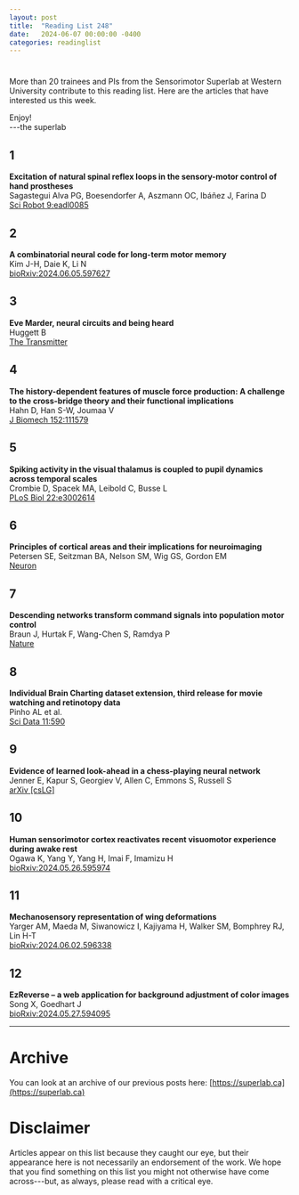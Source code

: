 ```yaml
---
layout: post
title:  "Reading List 248"
date:   2024-06-07 00:00:00 -0400
categories: readinglist
---
```


# 

More than 20 trainees and PIs from the Sensorimotor Superlab at Western University contribute to this reading list. Here are the articles that have interested us this week.  

Enjoy!  
---the superlab 


## 1
**Excitation of natural spinal reflex loops in the sensory-motor control of hand prostheses**  
Sagastegui Alva PG, Boesendorfer A, Aszmann OC, Ibáñez J, Farina D  
[Sci Robot 9:eadl0085](https://www.science.org/doi/10.1126/scirobotics.adl0085)

## 2
**A combinatorial neural code for long-term motor memory**  
Kim J-H, Daie K, Li N  
[bioRxiv:2024.06.05.597627](https://www.biorxiv.org/content/10.1101/2024.06.05.597627v1.abstract)

## 3
**Eve Marder, neural circuits and being heard**  
Huggett B  
[The Transmitter](https://www.thetransmitter.org/synaptic/eve-marder-neural-circuits-and-being-heard/)

## 4
**The history-dependent features of muscle force production: A challenge to the cross-bridge theory and their functional implications**  
Hahn D, Han S-W, Joumaa V  
[J Biomech 152:111579](https://www.sciencedirect.com/science/article/pii/S0021929023001483)

## 5
**Spiking activity in the visual thalamus is coupled to pupil dynamics across temporal scales**  
Crombie D, Spacek MA, Leibold C, Busse L  
[PLoS Biol 22:e3002614](http://dx.doi.org/10.1371/journal.pbio.3002614)

## 6
**Principles of cortical areas and their implications for neuroimaging**  
Petersen SE, Seitzman BA, Nelson SM, Wig GS, Gordon EM  
[Neuron](https://www.cell.com/article/S0896627324003556/abstract)

## 7
**Descending networks transform command signals into population motor control**  
Braun J, Hurtak F, Wang-Chen S, Ramdya P  
[Nature](https://www.nature.com/articles/s41586-024-07523-9)

## 8
**Individual Brain Charting dataset extension, third release for movie watching and retinotopy data**  
Pinho AL et al.  
[Sci Data 11:590](https://www.nature.com/articles/s41597-024-03390-1)

## 9
**Evidence of learned look-ahead in a chess-playing neural network**  
Jenner E, Kapur S, Georgiev V, Allen C, Emmons S, Russell S  
[arXiv [csLG]](https://arxiv.org/abs/2406.00877)

## 10
**Human sensorimotor cortex reactivates recent visuomotor experience during awake rest**  
Ogawa K, Yang Y, Yang H, Imai F, Imamizu H  
[bioRxiv:2024.05.26.595974](https://www.biorxiv.org/content/10.1101/2024.05.26.595974v2.abstract)

## 11
**Mechanosensory representation of wing deformations**  
Yarger AM, Maeda M, Siwanowicz I, Kajiyama H, Walker SM, Bomphrey RJ, Lin H-T  
[bioRxiv:2024.06.02.596338](https://www.biorxiv.org/content/10.1101/2024.06.02.596338v1.abstract)

## 12
**EzReverse – a web application for background adjustment of color images**  
Song X, Goedhart J  
[bioRxiv:2024.05.27.594095](https://www.biorxiv.org/content/10.1101/2024.05.27.594095v1.abstract)

---
# Archive
You can look at an archive of our previous posts here: [https://superlab.ca](https://superlab.ca)


# Disclaimer
Articles appear on this list because they caught our eye, but their appearance here is not necessarily an endorsement of the work. We hope that you find something on this list you might not otherwise have come across---but, as always, please read with a critical eye. 
 
 